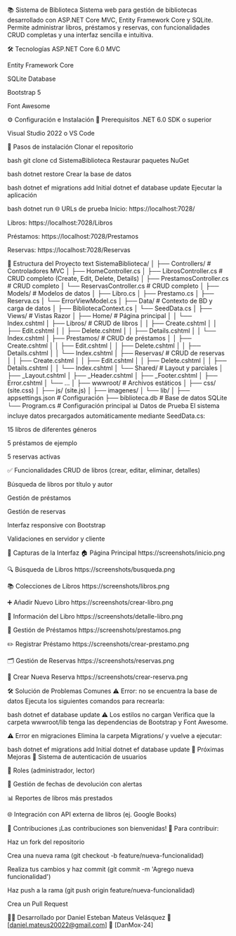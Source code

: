 📚 Sistema de Biblioteca
Sistema web para gestión de bibliotecas desarrollado con ASP.NET Core MVC, Entity Framework Core y SQLite.
Permite administrar libros, préstamos y reservas, con funcionalidades CRUD completas y una interfaz sencilla e intuitiva.

🛠️ Tecnologías
ASP.NET Core 6.0 MVC

Entity Framework Core

SQLite Database

Bootstrap 5

Font Awesome

⚙️ Configuración e Instalación
📌 Prerequisitos
.NET 6.0 SDK o superior

Visual Studio 2022 o VS Code

🚀 Pasos de instalación
Clonar el repositorio

bash
git clone <url-del-repositorio>
cd SistemaBiblioteca
Restaurar paquetes NuGet

bash
dotnet restore
Crear la base de datos

bash
dotnet ef migrations add Initial
dotnet ef database update
Ejecutar la aplicación

bash
dotnet run
🌐 URLs de prueba
Inicio: https://localhost:7028/

Libros: https://localhost:7028/Libros

Préstamos: https://localhost:7028/Prestamos

Reservas: https://localhost:7028/Reservas

📂 Estructura del Proyecto
text
SistemaBiblioteca/
│
├── Controllers/               # Controladores MVC
│   ├── HomeController.cs
│   ├── LibrosController.cs      # CRUD completo (Create, Edit, Delete, Details)
│   ├── PrestamosController.cs   # CRUD completo
│   └── ReservasController.cs    # CRUD completo
│
├── Models/                    # Modelos de datos
│   ├── Libro.cs
│   ├── Prestamo.cs
│   ├── Reserva.cs
│   └── ErrorViewModel.cs
│
├── Data/                      # Contexto de BD y carga de datos
│   ├── BibliotecaContext.cs
│   └── SeedData.cs
│
├── Views/                     # Vistas Razor
│   ├── Home/                  # Página principal
│   │   └── Index.cshtml
│   ├── Libros/                # CRUD de libros
│   │   ├── Create.cshtml
│   │   ├── Edit.cshtml
│   │   ├── Delete.cshtml
│   │   ├── Details.cshtml
│   │   └── Index.cshtml
│   ├── Prestamos/             # CRUD de préstamos
│   │   ├── Create.cshtml
│   │   ├── Edit.cshtml
│   │   ├── Delete.cshtml
│   │   ├── Details.cshtml
│   │   └── Index.cshtml
│   ├── Reservas/              # CRUD de reservas
│   │   ├── Create.cshtml
│   │   ├── Edit.cshtml
│   │   ├── Delete.cshtml
│   │   ├── Details.cshtml
│   │   └── Index.cshtml
│   └── Shared/                # Layout y parciales
│       ├── _Layout.cshtml
│       ├── _Header.cshtml
│       ├── _Footer.cshtml
│       ├── Error.cshtml
│       └── ...
│
├── wwwroot/                   # Archivos estáticos
│   ├── css/ (site.css)
│   ├── js/  (site.js)
│   ├── imagenes/
│   └── lib/
│
├── appsettings.json           # Configuración
├── biblioteca.db              # Base de datos SQLite
└── Program.cs                 # Configuración principal
📊 Datos de Prueba
El sistema incluye datos precargados automáticamente mediante SeedData.cs:

15 libros de diferentes géneros

5 préstamos de ejemplo

5 reservas activas

✅ Funcionalidades
CRUD de libros (crear, editar, eliminar, detalles)

Búsqueda de libros por título y autor

Gestión de préstamos

Gestión de reservas

Interfaz responsive con Bootstrap

Validaciones en servidor y cliente

📸 Capturas de la Interfaz
🏠 Página Principal
https://screenshots/inicio.png

🔍 Búsqueda de Libros
https://screenshots/busqueda.png

📚 Colecciones de Libros
https://screenshots/libros.png

➕ Añadir Nuevo Libro
https://screenshots/crear-libro.png

📖 Información del Libro
https://screenshots/detalle-libro.png

📑 Gestión de Préstamos
https://screenshots/prestamos.png

✏️ Registrar Préstamo
https://screenshots/crear-prestamo.png

🗂️ Gestión de Reservas
https://screenshots/reservas.png

📝 Crear Nueva Reserva
https://screenshots/crear-reserva.png

🛠️ Solución de Problemas Comunes
⚠️ Error: no se encuentra la base de datos
Ejecuta los siguientes comandos para recrearla:

bash
dotnet ef database update
⚠️ Los estilos no cargan
Verifica que la carpeta wwwroot/lib tenga las dependencias de Bootstrap y Font Awesome.

⚠️ Error en migraciones
Elimina la carpeta Migrations/ y vuelve a ejecutar:

bash
dotnet ef migrations add Initial
dotnet ef database update
🚀 Próximas Mejoras
🔐 Sistema de autenticación de usuarios

👥 Roles (administrador, lector)

📅 Gestión de fechas de devolución con alertas

📊 Reportes de libros más prestados

🌐 Integración con API externa de libros (ej. Google Books)

🤝 Contribuciones
¡Las contribuciones son bienvenidas! 🎉
Para contribuir:

Haz un fork del repositorio

Crea una nueva rama (git checkout -b feature/nueva-funcionalidad)

Realiza tus cambios y haz commit (git commit -m 'Agrego nueva funcionalidad')

Haz push a la rama (git push origin feature/nueva-funcionalidad)

Crea un Pull Request

👨‍💻 Desarrollado por Daniel Esteban Mateus Velásquez
📧 [daniel.mateus20022@gmail.com]
💼 [DanMox-24]
